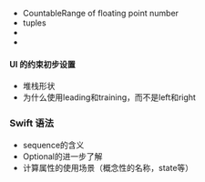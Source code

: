 * CountableRange of floating point number
* tuples
* 
* 

#### UI 的约束初步设置
* 堆栈形状
* 为什么使用leading和training，而不是left和right

### Swift 语法
* sequence的含义
* Optional的进一步了解
* 计算属性的使用场景（概念性的名称，state等）